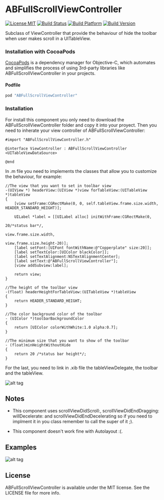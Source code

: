 ABFullScrollViewController
==========================
[![License MIT](https://go-shields.herokuapp.com/license-MIT-blue.png)](https://github.com/andresbrun/ABFullScrollViewController/blob/master/LICENSE)
[![Build Status](https://travis-ci.org/andresbrun/ABFullScrollViewController.png?branch=master)](https://github.com/andresbrun/ABFullScrollViewController)
[![Build Platform](https://cocoapod-badges.herokuapp.com/p/ABFullScrollViewController/badge.png)](https://github.com/andresbrun/ABFullScrollViewController)
[![Build Version](https://cocoapod-badges.herokuapp.com/v/ABFullScrollViewController/badge.png)](https://github.com/andresbrun/ABFullScrollViewController)

Subclass of ViewController that provide the behaviour of hide the toolbar when user makes scroll in a UITableView. 

### Installation with CocoaPods

[CocoaPods](http://cocoapods.org) is a dependency manager for Objective-C, which automates and simplifies the process of using 3rd-party libraries like ABFullScrollViewController in your projects.

#### Podfile

```ruby
pod "ABFullScrollViewController"
```

### Installation 
For install this component you only need to download the ABFullScrollViewController folder and copy it into your proyect. Then you need to inherate your view controller of ABFullScrollViewController:

	#import "ABFullScrollViewController.h"

	@interface ViewController : ABFullScrollViewController <UITableViewDataSource>

	@end

In .m file you need to implements the classes that allow you to customize the behaviour, for example:

	//The view that you want to set in toolbar view
	-(UIView *) headerView:(UIView *)view forTableView:(UITableView *)tableView
	{
	    [view setFrame:CGRectMake(0, 0, self.tableView.frame.size.width, HEADER_STANDARD_HEIGHT)];
	    
	    UILabel *label = [[UILabel alloc] initWithFrame:CGRectMake(0,
	                                                               20/*status bar*/,
	                                                               view.frame.size.width,
	                                                               view.frame.size.height-20)];
	    [label setFont:[UIFont fontWithName:@"Copperplate" size:20]];
	    [label setTextColor:[UIColor blackColor]];
	    [label setTextAlignment:NSTextAlignmentCenter];
	    [label setText:@"ABFullScrollViewController"];
	    [view addSubview:label];
	        
	    return view;
	}

	//The height of the toolbar view
	-(float) headerHeightForTableView:(UITableView *)tableView
	{
	    return HEADER_STANDARD_HEIGHT;
	}

	//The color background color of the toolbar
	- (UIColor *)toolbarBackgroundColor
	{
	    return [UIColor colorWithWhite:1.0 alpha:0.7];
	}

	//The minimum size that you want to show of the toolbar
	- (float)minHeightWithoutHide
	{
	    return 20 /*status bar height*/;
	}

For the last, you need to link in .xib file the tableViewDelegate, the toolbar and the tableView.

![alt tag](https://raw2.github.com/andresbrun/ABFullScrollViewController/master/ABFullScrollViewControllerExample/Demo/instructions_1.png)

## Notes
- This component uses scrollViewDidScroll:, scrollViewDidEndDragging: willDecelerate: and scrollViewDidEndDecelerating so if you need to implment it in you class remember to call the super of it ;).

- This component doesn't work fine with Autolayout :(.

## Examples

![alt tag](https://raw2.github.com/andresbrun/ABFullScrollViewController/master/ABFullScrollViewControllerExample/Demo/ABFullScrollVC_screen_1.png)

## License

ABFullScrollViewController is available under the MIT license. See the LICENSE file for more info.
